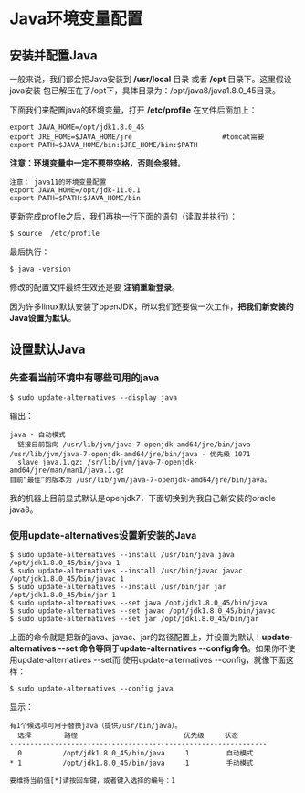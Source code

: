 Java环境变量配置
================================================================================
## 安装并配置Java
一般来说，我们都会把Java安装到 **/usr/local** 目录 或者 **/opt** 目录下。这里假设java安装
包已解压在了/opt下，具体目录为：/opt/java8/java1.8.0_45目录。

下面我们来配置java的环境变量，打开 **/etc/profile** 在文件后面加上：
```shell
export JAVA_HOME=/opt/jdk1.8.0_45
export JRE_HOME=$JAVA_HOME/jre                      #tomcat需要
export PATH=$JAVA_HOME/bin:$JRE_HOME/bin:$PATH
```
**注意：环境变量中一定不要带空格，否则会报错**。
```
注意： java11的环境变量配置
export JAVA_HOME=/opt/jdk-11.0.1
export PATH=$PATH:$JAVA_HOME/bin
```

更新完成profile之后，我们再执一行下面的语句（读取并执行）：
```shell
$ source  /etc/profile
```
最后执行：
```shell
$ java -version
```
修改的配置文件最终生效还是要 **注销重新登录**。

因为许多linux默认安装了openJDK，所以我们还要做一次工作，**把我们新安装的Java设置为默认**。

## 设置默认Java

### 先查看当前环境中有哪些可用的java
```shell
$ sudo update-alternatives --display java
```
输出：
```
java - 自动模式
  链接日前指向 /usr/lib/jvm/java-7-openjdk-amd64/jre/bin/java
/usr/lib/jvm/java-7-openjdk-amd64/jre/bin/java - 优先级 1071
  slave java.1.gz: /sr/lib/jvm/java-7-openjdk-amd64/jre/man/man1/java.1.gz
目前“最佳”的版本为 /usr/lib/jvm/java-7-openjdk-amd64/jre/bin/java。
```
我的机器上目前显式默认是openjdk7，下面切换到为我自己新安装的oracle java8。

### 使用update-alternatives设置新安装的Java
```shell
$ sudo update-alternatives --install /usr/bin/java java /opt/jdk1.8.0_45/bin/java 1
$ sudo update-alternatives --install /usr/bin/javac javac /opt/jdk1.8.0_45/bin/javac 1
$ sudo update-alternatives --install /usr/bin/jar jar /opt/jdk1.8.0_45/bin/jar 1
$ sudo update-alternatives --set java /opt/jdk1.8.0_45/bin/java
$ sudo update-alternatives --set javac /opt/jdk1.8.0_45/bin/javac
$ sudo update-alternatives --set jar /opt/jdk1.8.0_45/bin/jar
```
上面的命令就是把新的java、javac、jar的路径配置上，并设置为默认！**update-alternatives --set
命令等同于update-alternatives --config命令**。如果你不使用update-alternatives --set而
使用update-alternatives --config，就像下面这样：
```shell
$ sudo update-alternatives --config java
```
显示：
```
有1个候选项可用于替换java（提供/usr/bin/java）。
  选择        路径                          优先级     状态
---------------------------------------------------------------
  0          /opt/jdk1.8.0_45/bin/java     1         自动模式
* 1          /opt/jdk1.8.0_45/bin/java     1         手动模式

要维持当前值[*]请按回车键，或者键入选择的编号：1
```

